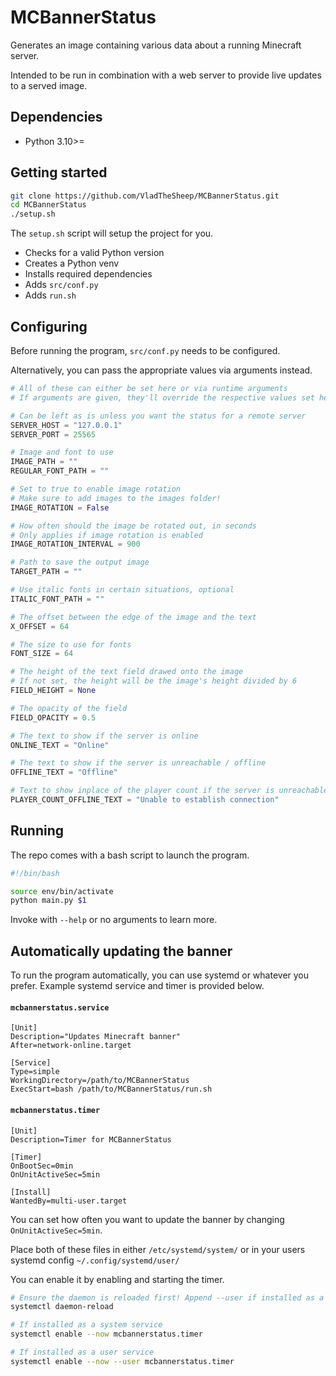 # MCBannerStatus
Generates an image containing various data about a running Minecraft server.

Intended to be run in combination with a web server to provide live updates to a served image.

## Dependencies

 - Python 3.10>=

## Getting started

```Bash
git clone https://github.com/VladTheSheep/MCBannerStatus.git
cd MCBannerStatus
./setup.sh
```
The `setup.sh` script will setup the project for you.

 - Checks for a valid Python version
 - Creates a Python venv
 - Installs required dependencies
 - Adds `src/conf.py`
 - Adds `run.sh`

## Configuring

Before running the program, `src/conf.py` needs to be configured.

Alternatively, you can pass the appropriate values via arguments instead.

```Python
# All of these can either be set here or via runtime arguments
# If arguments are given, they'll override the respective values set here

# Can be left as is unless you want the status for a remote server
SERVER_HOST = "127.0.0.1"
SERVER_PORT = 25565

# Image and font to use
IMAGE_PATH = ""
REGULAR_FONT_PATH = ""

# Set to true to enable image rotation
# Make sure to add images to the images folder!
IMAGE_ROTATION = False

# How often should the image be rotated out, in seconds
# Only applies if image rotation is enabled
IMAGE_ROTATION_INTERVAL = 900

# Path to save the output image
TARGET_PATH = ""

# Use italic fonts in certain situations, optional
ITALIC_FONT_PATH = ""

# The offset between the edge of the image and the text
X_OFFSET = 64

# The size to use for fonts
FONT_SIZE = 64

# The height of the text field drawed onto the image
# If not set, the height will be the image's height divided by 6
FIELD_HEIGHT = None

# The opacity of the field
FIELD_OPACITY = 0.5

# The text to show if the server is online
ONLINE_TEXT = "Online"

# The text to show if the server is unreachable / offline
OFFLINE_TEXT = "Offline"

# Text to show inplace of the player count if the server is unreachable / offline
PLAYER_COUNT_OFFLINE_TEXT = "Unable to establish connection"
```

## Running

The repo comes with a bash script to launch the program.

```Bash
#!/bin/bash

source env/bin/activate
python main.py $1
```

Invoke with `--help` or no arguments to learn more.

## Automatically updating the banner

To run the program automatically, you can use systemd or whatever you prefer. Example systemd service and timer is provided below.

#### `mcbannerstatus.service`

```
[Unit]
Description="Updates Minecraft banner"
After=network-online.target

[Service]
Type=simple
WorkingDirectory=/path/to/MCBannerStatus
ExecStart=bash /path/to/MCBannerStatus/run.sh
```

#### `mcbannerstatus.timer`

```
[Unit]
Description=Timer for MCBannerStatus

[Timer]
OnBootSec=0min
OnUnitActiveSec=5min

[Install]
WantedBy=multi-user.target
```

You can set how often you want to update the banner by changing `OnUnitActiveSec=5min`.

Place both of these files in either `/etc/systemd/system/` or in your users systemd config `~/.config/systemd/user/`

You can enable it by enabling and starting the timer.

```Bash
# Ensure the daemon is reloaded first! Append --user if installed as a user service
systemctl daemon-reload

# If installed as a system service
systemctl enable --now mcbannerstatus.timer

# If installed as a user service
systemctl enable --now --user mcbannerstatus.timer
```
